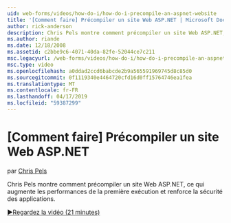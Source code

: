```yaml
---
uid: web-forms/videos/how-do-i/how-do-i-precompile-an-aspnet-website
title: '[Comment faire] Précompiler un site Web ASP.NET | Microsoft Docs'
author: rick-anderson
description: Chris Pels montre comment précompiler un site Web ASP.NET, ce qui augmente les performances de la première exécution et renforce la sécurité des applications.
ms.author: riande
ms.date: 12/18/2008
ms.assetid: c2bbe9c6-4071-40da-82fe-52044ce7c211
msc.legacyurl: /web-forms/videos/how-do-i/how-do-i-precompile-an-aspnet-website
msc.type: video
ms.openlocfilehash: a0ddad2ccd6babcde2b9a565591969745d8c85d0
ms.sourcegitcommit: 0f1119340e4464720cfd16d0ff15764746ea1fea
ms.translationtype: MT
ms.contentlocale: fr-FR
ms.lasthandoff: 04/17/2019
ms.locfileid: "59387299"
---
```

# <a name="how-do-i-precompile-an-aspnet-website"></a>[Comment faire] Précompiler un site Web ASP.NET

par [Chris Pels](https://twitter.com/chrispels)

Chris Pels montre comment précompiler un site Web ASP.NET, ce qui augmente les performances de la première exécution et renforce la sécurité des applications.

[&#9654;Regardez la vidéo (21 minutes)](https://channel9.msdn.com/Blogs/ASP-NET-Site-Videos/how-do-i-precompile-an-aspnet-website)
